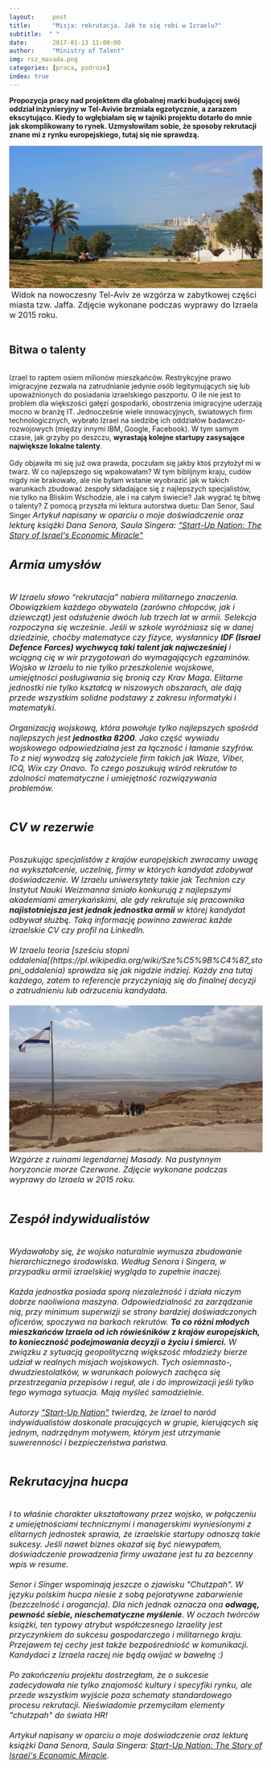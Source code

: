 ```yaml
---
layout:     post
title:      "Misja: rekrutacja. Jak to się robi w Izraelu?"
subtitle:  " "
date:       2017-01-13 11:00:00 
author:     "Ministry of Talent"
img: rsz_masada.png
categories: [praca, podróże]
index: true
---
```

<b>Propozycja pracy nad projektem dla globalnej marki budującej swój oddział inżynieryjny w Tel-Avivie brzmiała egzotycznie, a zarazem ekscytująco. Kiedy to wgłębiałam się w tajniki projektu dotarło do mnie jak skomplikowany to rynek. Uzmysłowiłam sobie, że sposoby rekrutacji znane mi z rynku europejskiego, tutaj się nie sprawdzą. 
</b> 

<img src="/images/rsz_tel-aviv.jpg" class="img-responsive" alt="Picture"> <font size="3">Widok na nowoczesny Tel-Aviv ze wzgórza w zabytkowej części miasta tzw. Jaffa. Zdjęcie wykonane podczas wyprawy do Izraela w 2015 roku.</font>
<br>
<br>
<h2>Bitwa o talenty</h2>
<br>
Izrael to raptem osiem milionów mieszkańców. Restrykcyjne prawo imigracyjne zezwala na zatrudnianie jedynie osób legitymujących się lub upoważnionych do posiadania izraelskiego paszportu. 
O ile nie jest to problem dla większości gałęzi gospodarki, obostrzenia imigracyjne uderzają mocno w branżę IT.  
Jednocześnie wiele innowacyjnych, światowych firm technologicznych, wybrało Izrael na siedzibę ich oddziałów badawczo-rozwojowych (między innymi IBM, Google, Facebook). W tym samym czasie, jak grzyby po deszczu, <b>wyrastają kolejne startupy zasysające największe lokalne talenty</b>. 
<br>
<br>
Gdy objawiła mi się już owa prawda, poczułam się jakby ktoś przyłożył mi w twarz. 
W co najlepszego się wpakowałam? W tym biblijnym kraju, cudów nigdy nie brakowało, ale nie byłam wstanie wyobrazić jak w takich warunkach zbudować zespoły składające się z najlepszych specjalistów, nie tylko na Bliskim Wschodzie, ale i na całym świecie? Jak wygrać tę bitwę o talenty? 
Z pomocą przyszła mi lektura autorstwa duetu: Dan Senor, Saul Singer <font size="3"><i>Artykuł napisany w oparciu o moje doświadczenie oraz lekturę książki Dana Senora, Saula Singera: <a rel="nofollow" href="https://www.amazon.co.uk/gp/product/1455502391/ref=as_li_tl?ie=UTF8&camp=1634&creative=6738&creativeASIN=1455502391&linkCode=as2&tag=ministryoftal-21">"Start-Up Nation: The Story of Israel's Economic Miracle"</a><img src="http://ir-uk.amazon-adsystem.com/e/ir?t=ministryoftal-21&l=as2&o=2&a=1455502391" width="1" height="1" border="0" alt="" style="border:none !important; margin:0px !important;" />
<br>
<h2 class="section-heading">Armia umysłów</h2>
<br>
W Izraelu słowo “rekrutacja” nabiera militarnego znaczenia. 
Obowiązkiem każdego obywatela (zarówno chłopców, jak i dziewcząt) jest odsłużenie dwóch lub trzech lat w armii. Selekcja rozpoczyna się wcześnie. 
Jeśli w szkole wyróżniasz się w danej dziedzinie, choćby matematyce czy fizyce, wysłannicy <b>IDF (Israel Defence Forces) wychwycą taki talent jak najwcześniej</b> i wciągną cię w wir przygotowań do wymagających egzaminów. 
Wojsko w Izraelu to nie tylko przeszkolenie wojskowe, umiejętności posługiwania się bronią czy Krav Maga. Elitarne jednostki nie tylko kształcą w niszowych obszarach, ale dają przede wszystkim solidne podstawy z zakresu informatyki i matematyki. 
<br>
<br>
Organizacją wojskową, która powołuje tylko najlepszych spośród najlepszych jest <b>jednostka 8200</b>. Jako część wywiadu wojskowego odpowiedzialna jest za łączność i łamanie szyfrów. 
To z niej wywodzą się założyciele firm takich jak Waze, Viber, ICQ, Wix czy Onavo. To czego poszukują wśród rekrutów to zdolności matematyczne i umiejętność rozwiązywania problemów.
<br>
<br>
<h2>CV w rezerwie</h2>
<br>
Poszukując specjalistów z krajów europejskich zwracamy uwagę na wykształcenie, uczelnię, firmy w których kandydat zdobywał doświadczenie. 
W Izraelu uniwersytety takie jak Technion czy  Instytut Nauki Weizmanna śmiało konkurują z najlepszymi akademiami amerykańskimi, ale gdy rekrutuje się pracownika <b>najistotniejsza jest jednak jednostka armii</b> w której kandydat odbywał służbę. Taką informację powinno zawierać każde izraelskie CV czy profil na LinkedIn.
<br>
<br>
W Izraelu teoria [sześciu stopni oddalenia[(https://pl.wikipedia.org/wiki/Sze%C5%9B%C4%87_stopni_oddalenia) sprawdza się jak nigdzie indziej. Każdy zna tutaj każdego, zatem to referencje przyczyniają się do finalnej decyzji o zatrudnieniu lub odrzuceniu kandydata.
<br>
<br>
<img src="/img/rsz_masada_big.png" class="img-responsive" alt="Picture"><font size="3">Wzgórze z ruinami legendarnej Masady. Na pustynnym horyzoncie morze Czerwone. Zdjęcie wykonane podczas wyprawy do Izraela w 2015 roku.</font>
<br>
<br>
<h2>Zespół indywidualistów</h2>
<br>
Wydawałoby się, że wojsko naturalnie wymusza zbudowanie hierarchicznego środowiska. 
Według Senora i Singera, w przypadku armii izraelskiej wygląda to zupełnie inaczej. 
<br>
<br>
Każda jednostka posiada sporą niezależność i działa niczym dobrze naoliwiona maszyna. 
Odpowiedzialność za zarządzanie nią, przy minimum superwizji se strony bardziej doświadczonych oficerów, spoczywa na barkach rekrutów. 
<b>To co różni młodych mieszkańców Izraela od ich rówieśników z krajów europejskich, to konieczność podejmowania decyzji o życiu i śmierci.</b> 
W związku z sytuacją geopolityczną większość młodzieży bierze udział w realnych misjach wojskowych. Tych osiemnasto-, dwudziestolatków, w warunkach polowych zachęca się przestrzegania przepisów i reguł, ale i do improwizacji jeśli tylko tego wymaga sytuacja. Mają myśleć samodzielnie.
<br>
<br>
Autorzy <a rel="nofollow" href="https://www.amazon.co.uk/gp/product/1455502391/ref=as_li_tl?ie=UTF8&camp=1634&creative=6738&creativeASIN=1455502391&linkCode=as2&tag=ministryoftal-21">"Start-Up Nation"</a><img src="http://ir-uk.amazon-adsystem.com/e/ir?t=ministryoftal-21&l=as2&o=2&a=1455502391" width="1" height="1" border="0" alt="" style="border:none !important; margin:0px !important;" /> twierdzą, że Izrael to naród indywidualistów doskonale pracujących w grupie, kierujących się jednym, nadrzędnym motywem, którym jest utrzymanie suwerenności i bezpieczeństwa państwa.
<br>
<br>
<h2>Rekrutacyjna hucpa</h2>
<br>
I to właśnie charakter ukształtowany przez wojsko, w połączeniu z umiejętnościami technicznymi i managerskimi wyniesionymi z elitarnych jednostek sprawia, że izraelskie startupy odnoszą takie sukcesy.
Jeśli nawet biznes okazał się być niewypałem, doświadczenie prowadzenia firmy uważane jest tu za bezcenny wpis w resume.
<br>
<br>
Senor i Singer wspominają jeszcze o zjawisku "Chutzpah". 
W języku polskim hucpa niesie z sobą pejoratywne zabarwienie (bezczelność i arogancja). Dla nich jednak oznacza ona <b>odwagę, pewność siebie, nieschematyczne myślenie</b>. W oczach twórców książki, ten typowy atrybut współczesnego Izraelity jest przyczynkiem do sukcesu gospodarczego i militarnego kraju.
Przejawem tej cechy jest także bezpośredniość w komunikacji. Kandydaci z Izraela raczej nie będą owijać w bawełnę :)
<br>
<br>
Po zakończeniu projektu dostrzegłam, że o sukcesie zadecydowała nie tylko znajomość kultury i specyfiki rynku, ale przede wszystkim wyjście poza schematy standardowego procesu rekrutacji. Nieświadomie przemyciłam elementy "chutzpah" do świata HR!
<br>
<br>
<font size="3"><i>Artykuł napisany w oparciu o moje doświadczenie oraz lekturę książki Dana Senora, Saula Singera: <a rel="nofollow" href="https://www.amazon.co.uk/gp/product/1455502391/ref=as_li_tl?ie=UTF8&camp=1634&creative=6738&creativeASIN=1455502391&linkCode=as2&tag=ministryoftal-21">Start-Up Nation: The Story of Israel's Economic Miracle</a><img src="http://ir-uk.amazon-adsystem.com/e/ir?t=ministryoftal-21&l=as2&o=2&a=1455502391" width="1" height="1" border="0" alt="" style="border:none !important; margin:0px !important;" />.</i></font> 
                                                                     



                                                                        

